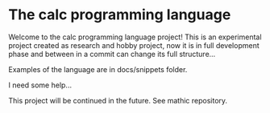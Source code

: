 # The calc programming language

Welcome to the calc programming language project! This is an experimental
project created as research and hobby project, now it is in full development
phase and between in a commit can change its full structure...

Examples of the language are in docs/snippets folder.

I need some help...

This project will be continued in the future. See mathic repository.
